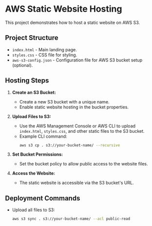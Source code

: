 # AWS Static Website Hosting

This project demonstrates how to host a static website on AWS S3.

## Project Structure

- `index.html` - Main landing page.
- `styles.css` - CSS file for styling.
- `aws-s3-config.json` - Configuration file for AWS S3 bucket setup (optional).
  
## Hosting Steps

1. **Create an S3 Bucket:**
   - Create a new S3 bucket with a unique name.
   - Enable static website hosting in the bucket properties.

2. **Upload Files to S3:**
   - Use the AWS Management Console or AWS CLI to upload `index.html`, `styles.css`, and other static files to the S3 bucket.
   - Example CLI command:
     ```bash
     aws s3 cp . s3://your-bucket-name/ --recursive
     ```

3. **Set Bucket Permissions:**
   - Set the bucket policy to allow public access to the website files.

4. **Access the Website:**
   - The static website is accessible via the S3 bucket's URL.

## Deployment Commands

- Upload all files to S3:
  ```bash
  aws s3 sync . s3://your-bucket-name/ --acl public-read
